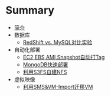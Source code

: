 # Summary

* [简介](README.md)
* 数据库
  * [RedShift vs. MySQL对比实验](RedShift_MySQL.md)
* 自动化部署    
  * [EC2,EBS,AMI,Snapshot自动打Tag](EC2_Auto_Tag.md)
  * [MongoDB快速部署](MangoDB.md)
  * [利用S3FS自建NFS](S3fs.md)
* 虚拟映像
  * [利用SMS&VM-Import迁移VM](SMS_vm-import.md)
